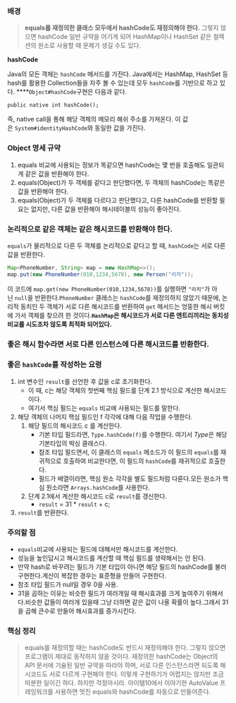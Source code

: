 ### 배경

> **equals를 재정의한 클래스 모두에서 hashCode도 재정의해야 한다.** 그렇지 않으면 hashCode 일반 규약을 어기게 되어 HashMap이나 HashSet 같은 컬렉션의 원소로 사용할 때 문제가 생길 수도 있다.
>

**hashCode**

Java의 모든 객체는 `hashCode` 메서드를 가진다. Java에서는 HashMap, HashSet 등 hash를 활용한 Collection들을 자주 볼 수 있는데 모두 `hashCode`를 기반으로 하고 있다. ****`Object#hashCode`구현은 다음과 같다.

```
public native int hashCode();
```

즉, native call을 통해 해당 객체의 메모리 해쉬 주소를 가져온다. 이 값은 `System#identityHashCode`와 동일한 값을 가진다.

### Object 명세 규약

1. equals 비교에 사용되는 정보가 똑같으면 hashCode는 몇 번을 호출해도 일관되게 같은 값을 반환해야 한다.
2. equals(Object)가 두 객체를 같다고 판단했다면, 두 객체의 hashCode는 똑같은 값을 반환해야 한다.
3. equals(Object)가 두 객체를 다르다고 판단했다고, 다른 hashCode를 반환할 필요는 없지만, 다른 값을 반환해야 해시테이블의 성능이 좋아진다.

### 논리적으로 같은 객체는 같은 해시코드를 반환해야 한다.

`equals`가 물리적으로 다른 두 객체를 논리적으로 같다고 할 때, `hashCode`는 서로 다른 값을 반환한다.

```java
Map<PhoneNumber, String> map = new HashMap<>();
map.put(new PhoneNumber(010,1234,5678), new Person("리치"));
```

이 코드에 `map.get(new PhoneNumber(010,1234,5678))`를 실행하면 `"리치"`가 아닌 `null`을 반환한다.`PhoneNumber` 클래스는 `hashCode`를 재정의하지 않았기 때문에, 논리적 동치인 두 객체가 서로 다른 해시코드를 반환하여 `get` 메서드는 엉뚱한 해시 버킷에 가서 객체를 찾으려 한 것이다.**`HashMap`은 해시코드가 서로 다른 엔트리끼리는 동치성 비교를 시도조차 않도록 최적화 되어있다.**

### 좋은 해시 함수라면 서로 다른 인스턴스에 다른 해시코드를 반환한다.

### 좋은 `hashCode`를 작성하는 요령

1. int 변수인 `result`를 선언한 후 값을 c로 초기화한다.
    - 이 때, c는 해당 객체의 첫번째 핵심 필드를 단계 2.1 방식으로 계산한 해시코드이다.
    - 여기서 핵심 필드는 `equals` 비교에 사용되는 필드를 말한다.
2. 해당 객체의 나머지 핵심 필드인 f 각각에 대해 다음 작업을 수행한다.
    1. 해당 필드의 해시코드 c 를 계산한다.
        - 기본 타입 필드라면, `Type.hashCode(f)`를 수행한다. 여기서 *Type*은 해당 기본타입의 박싱 클래스다.
        - 참조 타입 필드면서, 이 클래스의 `equals` 메소드가 이 필드의 `equals`를 재귀적으로 호출하여 비교한다면, 이 필드의 `hashCode`를 재귀적으로 호출한다.
        - 필드가 배열이라면, 핵심 원소 각각을 별도 필드처럼 다룬다.모든 원소가 핵심 원소라면 `Arrays.hashCode`를 사용한다.
    2. 단계 2.1에서 계산한 해시코드 c로 `result`를 갱신한다.
        - `result` = 31 * `result` + c;
3. `result`를 반환한다.

### 주의할 점

- `equals`비교에 사용되는 필드에 대해서만 해시코드를 계산한다.
- 성능을 높인답시고 해시코드를 계산할 때 핵심 필드를 생략해서는 안 된다.
- 만약 hash로 바꾸려는 필드가 기본 타입이 아니면 해당 필드의 hashCode를 불러 구현한다.계산이 복잡한 경우는 표준형을 만들어 구현한다.
- 참조 타입 필드가 null일 경우 0을 사용.
- 31을 곱하는 이유는 비슷한 필드가 여러개일 때 해시효과를 크게 높여주기 위해서다.비슷한 값들이 여러개 있을때 그냥 더하면 같은 값이 나올 확률이 높다.그래서 31을 곱해 큰수로 만들어 해시효과를 증가시킨다.

### 핵심 정리

> equals를 재정의할 때는 hashCode도 반드시 재정의해야 한다. 그렇지 않으면 프로그램이 제대로 동작하지 않을 것이다. 재정의한 hashCode는 Object의 API 문서에 기술된 일반 규약을 따라야 하며, 서로 다른 인스턴스라면 되도록 해시코드도 서로 다르게 구현해야 한다. 이렇게 구현하기가 어렵지는 않지만 조금 따분한 일이긴 하다.
하지만 걱정마시라. 아이템10에서 이야기한 AutoValue 프레임워크를 사용하면 멋진 equals와 hashCode를 자동으로 만들어준다.
>